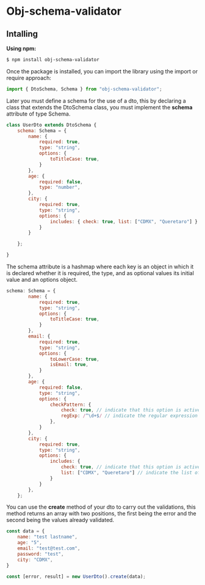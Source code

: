 # Obj-schema-validator

## Intalling
**Using npm:** <br/>
```bash
$ npm install obj-schema-validator
```

Once the package is installed, you can import the library using the import or require approach:

```js
import { DtoSchema, Schema } from "obj-schema-validator";
```

Later you must define a schema for the use of a dto, this by declaring a class that extends the DtoSchema class, you must implement the **schema** attribute of type Schema.
```js
class UserDto extends DtoSchema {
    schema: Schema = {
        name: {
            required: true,
            type: "string",
            options: {
                toTitleCase: true,
            }
        },
        age: {
            required: false,
            type: "number",
        },
        city: {
            required: true,
            type: "string",
            options: {
                includes: { check: true, list: ["CDMX", "Queretaro"] }
            }
        }

    };

}
```
The schema attribute is a hashmap where each key is an object in which it is declared whether it is required, the type, and as optional values ​​its initial value and an options object.
```js
schema: Schema = {
        name: {
            required: true,
            type: "string",
            options: {
                toTitleCase: true,
            }
        },
        email: {
            required: true,
            type: "string",
            options: {
                toLowerCase: true,
                isEmail: true,
            }
        },
        age: {
            required: false,
            type: "string",
            options: {
                checkPattern: {
                    check: true, // indicate that this option is active
                    regExp: /^\d+$/ // indicate the regular expression to evaluate
                },
            }
        },
        city: {
            required: true,
            type: "string",
            options: {
                includes: {
                    check: true, // indicate that this option is active
                    list: ["CDMX", "Queretaro"] // indicate the list of allowed values 
                }
            }
        },
    };
```
You can use the **create** method of your dto to carry out the validations, this method returns an array with two positions, the first being the error and the second being the values ​​already validated.
```js
const data = {
    name: "test lastname",
    age: "5",
    email: "test@test.com",
    password: "test",
    city: "CDMX",
}

const [error, result] = new UserDto().create(data);
```
